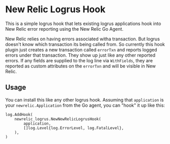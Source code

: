 New Relic Logrus Hook
=====================

This is a simple logrus hook that lets existing logrus applications hook into
New Relic error reporting using the New Relic Go Agent.

New Relic relies on having errors associated witha transaction. But logrus
doesn't know which transaction its being called from. So currently this hook
plugin just creates a new transaction called `errorTxn` and reports logged
errors under that transaction. They show up just like any other reported
errors. If any fields are supplied to the log line via `WithFields`, they are
reported as custom attributes on the `errorTxn` and will be visible in New
Relic.

Usage
-----

You can install this like any other logrus hook. Assuming that `application`
is your `newrelic.Application` from the Go agent, you can "hook" it up like
this:

```
log.AddHook(
	newrelic_logrus.NewNewRelicLogrusHook(
		application,
		[]log.Level{log.ErrorLevel, log.FatalLevel},
	),
)
```
